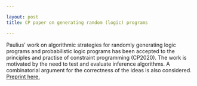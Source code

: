 ```yaml
---

layout: post
title: CP paper on generating random (logic) programs 

---
```

 

Paulius' work on algorithmic strategies for randomly generating logic programs and probabilistic logic programs has been accepted to the principles and practise of constraint programming (CP2020). The work is motivated by the need to test and evaluate inference algorithms. A combinatorial argument for the correctness of the ideas is also considered.  [Preprint here.](/papers  "Preprint here.")

